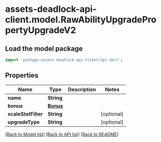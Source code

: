# assets-deadlock-api-client.model.RawAbilityUpgradePropertyUpgradeV2

## Load the model package
```dart
import 'package:assets-deadlock-api-client/api.dart';
```

## Properties
Name | Type | Description | Notes
------------ | ------------- | ------------- | -------------
**name** | **String** |  | 
**bonus** | [**Bonus**](Bonus.md) |  | 
**scaleStatFilter** | **String** |  | [optional] 
**upgradeType** | **String** |  | [optional] 

[[Back to Model list]](../README.md#documentation-for-models) [[Back to API list]](../README.md#documentation-for-api-endpoints) [[Back to README]](../README.md)



